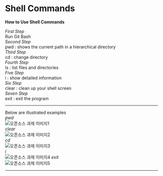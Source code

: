 # Shell Commands   
**How to Use Shell Commands**  
  
*First Step*  
Run Git Bash  
*Second Step*  
pwd : shows the current path in a hierarchical directory  
*Third Step*  
cd : change directory  
*Fourth Step*  
ls : list files and directories  
*Five Step*  
i : show detailed information  
*Six Step*  
clear : clean up your shell screen  
*Seven Step*  
exit : exit the program  


***  
Below are illustrated examples  
*pwd*  
![오픈소스 과제 이미지1](https://user-images.githubusercontent.com/112601402/192131347-fa2c9322-5746-4f46-ace6-8c3a02621dd9.png)  
*clear*  
![오픈소스 과제 이미지2](https://user-images.githubusercontent.com/112601402/192131350-f3f45931-33d2-4bcb-861b-454d58c7cf7c.png)  
*cd*  
![오픈소스 과제 이미지3](https://user-images.githubusercontent.com/112601402/192131354-8ebf5a4c-f92d-452b-8681-2f53dcfe3e13.png)  
*i*  
![오픈소스 과제 이미지4](https://user-images.githubusercontent.com/112601402/192131356-ead102f5-83)
*exit*  
![오픈소스 과제 이미지5](https://user-images.githubusercontent.com/112601402/192131362-33b38b8a-0a3d-46e1-aea4-26a6fee1f987.png)

***



